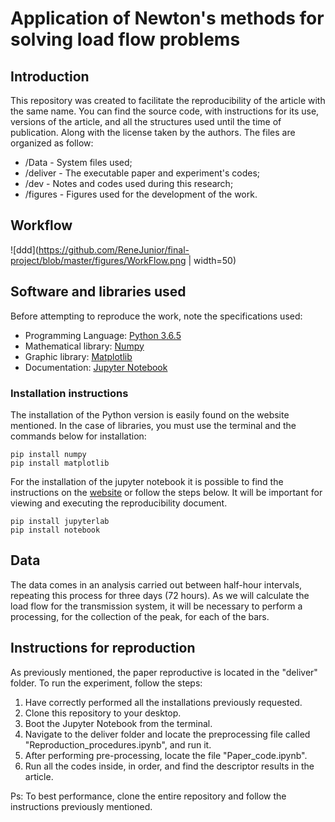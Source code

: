 # Application of Newton's methods for solving load flow problems
## Introduction
  This repository was created to facilitate the reproducibility of the article with the same name. You can find the source code, with instructions for its use, versions of the article, and all the structures used until the time of publication. Along with the license taken by the authors.
The files are organized as follow:
* /Data - System files used;
* /deliver - The executable paper and experiment's codes;
* /dev - Notes and codes used during this research;
* /figures - Figures used for the development of the work.
## Workflow
![ddd](https://github.com/ReneJunior/final-project/blob/master/figures/WorkFlow.png | width=50)

## Software and libraries used
Before attempting to reproduce the work, note the specifications used:

* Programming Language: [Python 3.6.5](https://www.python.org/downloads/release/python-365/) 
* Mathematical library: [Numpy](https://numpy.org/)
* Graphic library: [Matplotlib](https://matplotlib.org/)
* Documentation: [Jupyter Notebook](https://jupyter.org/)

### Installation instructions
The installation of the Python version is easily found on the website mentioned. In the case of libraries, you must use the terminal and the commands below for installation:
```
pip install numpy
pip install matplotlib
```
For the installation of the jupyter notebook it is possible to find the instructions on the [website](https://jupyter.org/install) or follow the steps below. It will be important for viewing and executing the reproducibility document.
```
pip install jupyterlab
pip install notebook
```

## Data
The data comes in an analysis carried out between half-hour intervals, repeating this process for three days (72 hours). As we will calculate the load flow for the transmission system, it will be necessary to perform a processing, for the collection of the peak, for each of the bars.

## Instructions for reproduction
As previously mentioned, the paper reproductive is located in the "deliver" folder. To run the experiment, follow the steps:
1. Have correctly performed all the installations previously requested.
2. Clone this repository to your desktop.
3. Boot the Jupyter Notebook from the terminal.
4. Navigate to the deliver folder and locate the preprocessing file called "Reproduction_procedures.ipynb", and run it.
5. After performing pre-processing, locate the file "Paper_code.ipynb".
6. Run all the codes inside, in order, and find the descriptor results in the article.

Ps: To best performance, clone the entire repository and follow the instructions previously mentioned.
